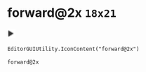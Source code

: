 # forward@2x `18x21`
<img src="/img/forward.png" width=18 height=21>

``` CSharp
EditorGUIUtility.IconContent("forward@2x")
```
```
forward@2x
```
